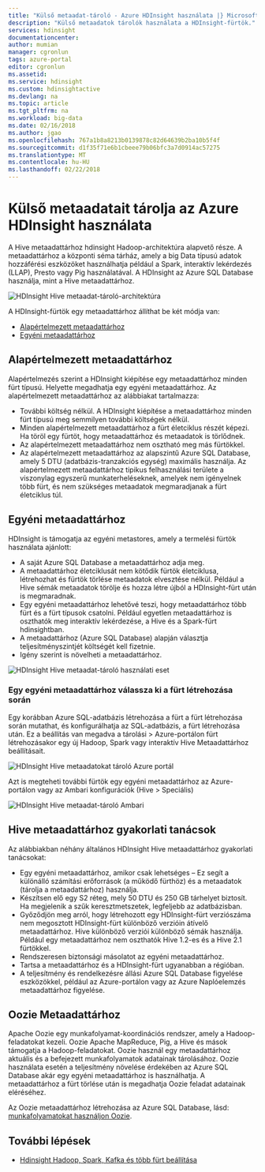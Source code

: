 ```yaml
---
title: "Külső metaadat-tároló - Azure HDInsight használata |} Microsoft Docs"
description: "Külső metaadatok tárolók használata a HDInsight-fürtök."
services: hdinsight
documentationcenter: 
author: mumian
manager: cgronlun
tags: azure-portal
editor: cgronlun
ms.assetid: 
ms.service: hdinsight
ms.custom: hdinsightactive
ms.devlang: na
ms.topic: article
ms.tgt_pltfrm: na
ms.workload: big-data
ms.date: 02/16/2018
ms.author: jgao
ms.openlocfilehash: 767a1b8a8213b0139878c82d64639b2ba10b5f4f
ms.sourcegitcommit: d1f35f71e6b1cbeee79b06bfc3a7d0914ac57275
ms.translationtype: MT
ms.contentlocale: hu-HU
ms.lasthandoff: 02/22/2018
---
```

# <a name="use-external-metadata-stores-in-azure-hdinsight"></a>Külső metaadatait tárolja az Azure HDInsight használata

A Hive metaadattárhoz hdinsight Hadoop-architektúra alapvető része. A metaadattárhoz a központi séma tárház, amely a big Data típusú adatok hozzáférési eszközöket használhatja például a Spark, interaktív lekérdezés (LLAP), Presto vagy Pig használatával. A HDInsight az Azure SQL Database használja, mint a Hive metaadattárhoz.

![HDInsight Hive metaadat-tároló-architektúra](./media/hdinsight-use-external-metadata-stores/metadata-store-architecture.png)

A HDInsight-fürtök egy metaadattárhoz állíthat be két módja van:

* [Alapértelmezett metaadattárhoz](#default-metastore)
* [Egyéni metaadattárhoz](#custom-metastore)

## <a name="default-metastore"></a>Alapértelmezett metaadattárhoz

Alapértelmezés szerint a HDInsight kiépítése egy metaadattárhoz minden fürt típusú. Helyette megadhatja egy egyéni metaadattárhoz. Az alapértelmezett metaadattárhoz az alábbiakat tartalmazza:
- További költség nélkül. A HDInsight kiépítése a metaadattárhoz minden fürt típusú meg semmilyen további költségek nélkül.
- Minden alapértelmezett metaadattárhoz a fürt életciklus részét képezi. Ha töröl egy fürtöt, hogy metaadattárhoz és metaadatok is törlődnek.
- Az alapértelmezett metaadattárhoz nem osztható meg más fürtökkel.
- Az alapértelmezett metaadattárhoz az alapszintű Azure SQL Database, amely 5 DTU (adatbázis-tranzakciós egység) maximális használja.
Az alapértelmezett metaadattárhoz tipikus felhasználási területe a viszonylag egyszerű munkaterheléseknek, amelyek nem igényelnek több fürt, és nem szükséges metaadatok megmaradjanak a fürt életciklus túl.


## <a name="custom-metastore"></a>Egyéni metaadattárhoz

HDInsight is támogatja az egyéni metastores, amely a termelési fürtök használata ajánlott:
- A saját Azure SQL Database a metaadattárhoz adja meg.
- A metaadattárhoz életciklusát nem kötődik fürtök életciklusa, létrehozhat és fürtök törlése metaadatok elvesztése nélkül. Például a Hive sémák metaadatok törölje és hozza létre újból a HDInsight-fürt után is megmaradnak.
- Egy egyéni metaadattárhoz lehetővé teszi, hogy metaadattárhoz több fürt és a fürt típusok csatolni. Például egyetlen metaadattárhoz is oszthatók meg interaktív lekérdezése, a Hive és a Spark-fürt hdinsightban.
- A metaadattárhoz (Azure SQL Database) alapján választja teljesítményszintjét költségét kell fizetnie.
- Igény szerint is növelheti a metaadattárhoz.


![HDInsight Hive metaadat-tároló használati eset](./media/hdinsight-use-external-metadata-stores/metadata-store-use-case.png)

<!-- Image – Typical shared custom Metastore scenario in HDInsight (?) -->



### <a name="select-a-custom-metastore-during-cluster-creation"></a>Egy egyéni metaadattárhoz válassza ki a fürt létrehozása során

Egy korábban Azure SQL-adatbázis létrehozása a fürt a fürt létrehozása során mutathat, és konfigurálhatja az SQL-adatbázis, a fürt létrehozása után. Ez a beállítás van megadva a tárolási > Azure-portálon fürt létrehozásakor egy új Hadoop, Spark vagy interaktív Hive Metaadattárhoz beállításait.

![HDInsight Hive metaadatokat tároló Azure portál](./media/hdinsight-use-external-metadata-stores/metadata-store-azure-portal.png)

Azt is megteheti további fürtök egy egyéni metaadattárhoz az Azure-portálon vagy az Ambari konfigurációk (Hive > Speciális)

![HDInsight Hive metaadat-tároló Ambari](./media/hdinsight-use-external-metadata-stores/metadata-store-ambari.png)

## <a name="hive-metastore-best-practices"></a>Hive metaadattárhoz gyakorlati tanácsok

Az alábbiakban néhány általános HDInsight Hive metaadattárhoz gyakorlati tanácsokat:

- Egy egyéni metaadattárhoz, amikor csak lehetséges – Ez segít a különálló számítási erőforrások (a működő fürthöz) és a metaadatok (tárolja a metaadattárhoz) használja.
- Készítsen elő egy S2 réteg, mely 50 DTU és 250 GB tárhelyet biztosít. Ha megjelenik a szűk keresztmetszetek, legfeljebb az adatbázisban.
- Győződjön meg arról, hogy létrehozott egy HDInsight-fürt verziószáma nem megosztott HDInsight-fürt különböző verzióin átívelő metaadattárhoz. Hive különböző verziói különböző sémák használja. Például egy metaadattárhoz nem oszthatók Hive 1.2-es és a Hive 2.1 fürtökkel.
- Rendszeresen biztonsági másolatot az egyéni metaadattárhoz.
- Tartsa a metaadattárhoz és a HDInsight-fürt ugyanabban a régióban.
- A teljesítmény és rendelkezésre állási Azure SQL Database figyelése eszközökkel, például az Azure-portálon vagy az Azure Naplóelemzés metaadattárhoz figyelése.

## <a name="oozie-metastore"></a>Oozie Metaadattárhoz

Apache Oozie egy munkafolyamat-koordinációs rendszer, amely a Hadoop-feladatokat kezeli.  Oozie Apache MapReduce, Pig, a Hive és mások támogatja a Hadoop-feladatokat.  Oozie használ egy metaadattárhoz aktuális és a befejezett munkafolyamatok adatainak tárolásához. Oozie használata esetén a teljesítmény növelése érdekében az Azure SQL Database akár egy egyéni metaadattárhoz is használhatja. A metaadattárhoz a fürt törlése után is megadhatja Oozie feladat adatainak eléréséhez.

Az Oozie metaadattárhoz létrehozása az Azure SQL Database, lásd: [munkafolyamatokat használjon Oozie](hdinsight-use-oozie-linux-mac.md).

## <a name="next-steps"></a>További lépések

- [Hdinsight Hadoop, Spark, Kafka és több fürt beállítása](./hdinsight-hadoop-provision-linux-clusters.md)
